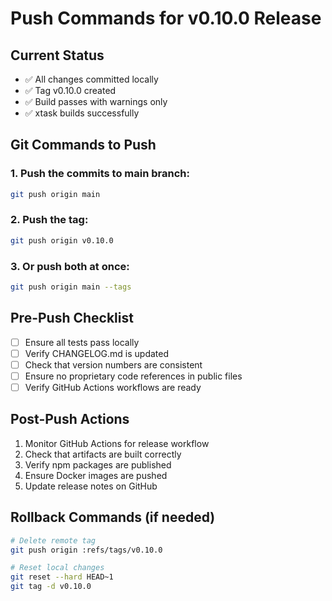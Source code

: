 # Push Commands for v0.10.0 Release

## Current Status
- ✅ All changes committed locally
- ✅ Tag v0.10.0 created
- ✅ Build passes with warnings only
- ✅ xtask builds successfully

## Git Commands to Push

### 1. Push the commits to main branch:
```bash
git push origin main
```

### 2. Push the tag:
```bash
git push origin v0.10.0
```

### 3. Or push both at once:
```bash
git push origin main --tags
```

## Pre-Push Checklist
- [ ] Ensure all tests pass locally
- [ ] Verify CHANGELOG.md is updated
- [ ] Check that version numbers are consistent
- [ ] Ensure no proprietary code references in public files
- [ ] Verify GitHub Actions workflows are ready

## Post-Push Actions
1. Monitor GitHub Actions for release workflow
2. Check that artifacts are built correctly
3. Verify npm packages are published
4. Ensure Docker images are pushed
5. Update release notes on GitHub

## Rollback Commands (if needed)
```bash
# Delete remote tag
git push origin :refs/tags/v0.10.0

# Reset local changes
git reset --hard HEAD~1
git tag -d v0.10.0
```